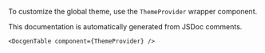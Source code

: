 To customize the global theme, use the `ThemeProvider` wrapper component.

This documentation is automatically generated from JSDoc comments.

```react
<DocgenTable component={ThemeProvider} />
```
